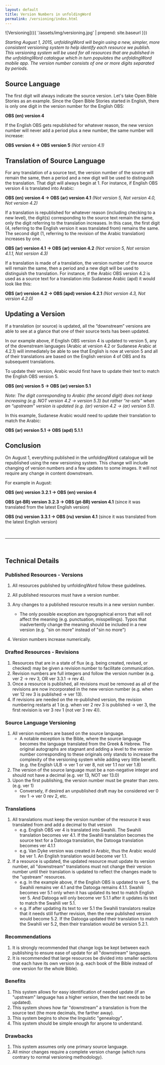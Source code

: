 ```yaml
---
layout: default
title: Version Numbers in unfoldingWord
permalink: /versioning/index.html
---
```


![Versioning]({{ '/assets/img/versioning.jpg' | prepend: site.baseurl }})

*Starting August 1, 2015, unfoldingWord will begin using a new,
simpler, more consistent versioning system to help identify each
resource we publish. This versioning system will be used for all
resources that are published in the unfoldingWord catalogue which in
turn populates the unfoldingWord mobile app. The version number consists
of one or more digits separated by periods.*

## Source Language

The first digit will always indicate the source version. Let's take Open
Bible Stories as an example. Since the Open Bible Stories started in
English, there is only one digit in the version number for the English
OBS:

**OBS (en) version 4**

If the English OBS gets republished for whatever reason, the new version
number will never add a period plus a new number, the same number will
increase:

**OBS version 4 → OBS version 5** *(Not version 4.1)*

## Translation of Source Language

For any translation of a source text, the version number of the source
will remain the same, then a period and a new digit will be used to
distinguish the translation. That digit will always begin at 1. For
instance, if English OBS version 4 is translated into Arabic:

**OBS (en) version 4 → OBS (ar) version 4.1** *(Not version 5, Not version 4.0, Not version 4.2)*

If a translation is republished for whatever reason (including checking
to a new level), the digit(s) corresponding to the source text remain
the same, only the digit referring to the translation increases. In this
case, the first digit (4, referring to the English version it was
translated from) remains the same. The second digit (1, referring to the
revision of the Arabic translation) increases by one.

**OBS (ar) version 4.1 → OBS (ar) version 4.2** *(Not version 5, Not version 4.1.1, Not version 4.3)*

If a translation is made of a translation, the version number of the source will remain the same, then a period and a new digit will be used to distinguish the translation. For instance, if the Arabic OBS version 4.2 is used as a source text for a translation into Sudanese Arabic (apd) it would look like this:

**OBS (ar) version 4.2 → OBS (apd) version 4.2.1** *(Not version 4.3, Not version 4.2.0)*

## Updating a Version

If a translation (or source) is updated, all the “downstream” versions
are able to see at a glance that one of their source texts has been
updated.

In our example above, if English OBS version 4 is updated to version 5,
any of the downstream languages (Arabic at version 4.2 or Sudanese Arabic
at 4.2.1) will immediately be able to see that
English is now at version 5 and all of their translations are based on
the English version 4 of OBS and its subsequent translations.

To update their version, Arabic would first have to update their text to
match the English OBS version 5.

**OBS (en) version 5 → OBS (ar) version 5.1**

*Note: The digit corresponding to Arabic (the second digit) does not
keep increasing (e.g. NOT version 4.2 → version 5.3) but rather
“re-sets” when an “upstream” version is updated (e.g. (ar) version 4.2 →
(ar) version 5.1).*

In this example, Sudanese Arabic would need to update their translation
to match the Arabic:

**OBS (ar) version 5.1 → OBS (apd) 5.1.1**

## Conclusion

On August 1, everything published in the unfoldingWord
catalogue will be republished using the new versioning system. This change will include changing of version numbers and a few updates to some images. It will not require any change in content downstream.

For example in August:

**OBS (en) version 3.2.1 → OBS (en) version 4**

**OBS (pt-BR) version 3.2.3 → OBS (pt-BR) version 4.1** (since it was
translated from the latest English version)

**OBS (ru) version 3.3.1 → OBS (ru) version 4.1** (since it was
translated from the latest English version)

<br />

* * * * *

<br />

## Technical Details

### Published Resources - Versions

1. All resources published by unfoldingWord follow these
    guidelines.
1. All published resources must have a version number. 
1. Any changes to a published resource results in a new version
    number.
    - The only possible exception are typographical errors that will
        not affect the meaning (e.g. punctuation, misspellings). Typos
        that inadvertently change the meaning should be included in a
        new version (e.g. "sin on more" instead of "sin no more")

1. Version numbers increase numerically. 

### Drafted Resources - Revisions

1. Resources that are in a state of flux (e.g. being created, revised,
    or checked) may be given a revision number to facilitate
    communication. 
1. Revision numbers are full integers and follow the version
    number (e.g. ver 2 → rev 3, OR ver 3.3.1 → rev 4). 
1. Once a resource is published, all revisions must be removed as all
    of the revisions are now incorporated in the new version number
    (e.g. when ver 12 rev 3 is published → ver 13). 
1. If revisions are needed on the re-published version, the revision
    numbering restarts at 1 (e.g. when ver 2 rev 3 is published →
    ver 3, the first revision is ver 3 rev 1 (not ver 3 rev 4)). 

### Source Language Versioning

1. All version numbers are based on the source language. 
    - A notable exception is the Bible, where the source language
        becomes the language translated from the Greek & Hebrew. The
        original autographs are stagnant and adding a level to the
        version number corresponding to these originals only stands to
        increase the complexity of the versioning system while adding
        very little benefit. (e.g. the English ULB → ver 1 or ver 8,
        not ver 1.1 nor ver 1.8)
1. The version of the source language must be a non-negative integer
    and should not have a decimal (e.g. ver 13, NOT ver 13.0)
1. Upon the first publishing, the version number must be greater than
    zero. (e.g. ver 1)
    - Conversely, if desired an unpublished draft may be considered
        ver 0 rev 1 → ver 0 rev 2, etc. 

### Translations

1. All translations must keep the version number of the resource it was
    translated from and add a decimal to that version 
    - e.g. English OBS ver 4 is translated into Swahili. The Swahili
        translation becomes ver 4.1. If the Swahili translation becomes
        the source text for a Datooga translation, the Datooga
        translation becomes ver 4.1.1
    - e.g. Van Dyke version was created in Arabic, thus the Arabic
        would be ver 1. An English translation would become ver 1.1. 
1. If a resource is updated, the updated resource must update its
    version number, all "downstream" translations must not change their
    version number until their translation is updated to reflect the
    changes made to the "upstream" resources. 
    - e.g. In the example above, if the English OBS is updated to ver
        5, the Swahili remains ver 4.1 and the Datooga remains 4.1.1.
        Swahili becomes ver 5.1 only when it has updated its text to
        match English ver 5. And Datooga will only become ver 5.1.1
        after it updates its text to match the Swahili ver 5.1. 
    - e.g. If after updating its text to ver 5.1 the Swahili
        translators realize that it needs still further revision, then
        the new published version would become 5.2. If the Datooga
        updated their translation to match the Swahili ver 5.2, then
        their translation would be version 5.2.1. 

### Recommendations

1. It is strongly recommended that change logs be kept between each
    publishing to ensure ease of update for all "downstream" languages.
1. It is recommended that large resources be divided into smaller
    sections that each have its own version (e.g. each book of the Bible
    instead of one version for the whole Bible).

### Benefits

1. This system allows for easy identification of needed update (if an
    "upstream" language has a higher version, then the text needs to be
    updated). 
1. This system shows how far "downstream" a translation is from the
    source text (the more decimals, the farther away).
1. This system begins to show the linguistic "genealogy". 
1. This system should be simple enough for anyone to understand. 

### Drawbacks

1. This system assumes only one primary source language. 
1. All minor changes require a complete version change (which runs
    contrary to normal versioning methodology). 

